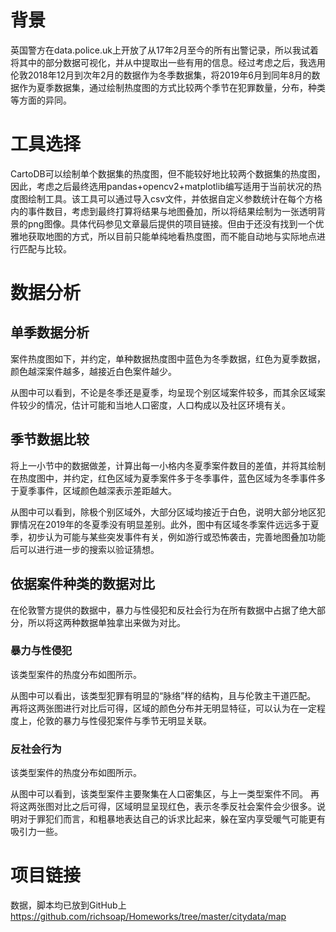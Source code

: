 # 背景
英国警方在data.police.uk上开放了从17年2月至今的所有出警记录，所以我试着将其中的部分数据可视化，并从中提取出一些有用的﻿信息。经过考虑之后，我选用伦敦2018年12月到次年2月的数据作为冬季数据集，将2019年6月到同年8月的数据作为夏季数据集，通过绘制热度图的方式比较两个季节在犯罪数量，分布，种类等方面的异同。

# 工具选择
CartoDB可以绘制单个数据集的热度图，但不能较好地比较两个数据集的热度图，因此，考虑之后最终选用pandas+opencv2+matplotlib编写适用于当前状况的热度图绘制工具。该工具可以通过导入csv文件，并依据自定义参数统计在每个方格内的事件数目，考虑到最终打算将结果与地图叠加，所以将结果绘制为一张透明背景的png图像。具体代码参见文章最后提供的项目链接。但由于还没有找到一个优雅地获取地图的方式，所以目前只能单纯地看热度图，而不能自动地与实际地点进行匹配与比较。

# 数据分析
## 单季数据分析
案件热度图如下，并约定，单种数据热度图中蓝色为冬季数据，红色为夏季数据，颜色越深案件越多，越接近白色案件越少。

从图中可以看到，不论是冬季还是夏季，均呈现个别区域案件较多，而其余区域案件较少的情况，估计可能和当地人口密度，人口构成以及社区环境有关。
## 季节数据比较
将上一小节中的数据做差，计算出每一小格内冬夏季案件数目的差值，并将其绘制在热度图中，并约定，红色区域为夏季案件多于冬季事件，蓝色区域为冬季事件多于夏季事件，区域颜色越深表示差距越大。

从图中可以看到，除极个别区域外，大部分区域均接近于白色，说明大部分地区犯罪情况在2019年的冬夏季没有明显差别。此外，图中有区域冬季案件远远多于夏季，初步认为可能与某些突发事件有关，例如游行或恐怖袭击，完善地图叠加功能后可以进行进一步的搜索以验证猜想。
## 依据案件种类的数据对比
在伦敦警方提供的数据中，暴力与性侵犯和反社会行为在所有数据中占据了绝大部分，所以将这两种数据单独拿出来做为对比。
### 暴力与性侵犯
该类型案件的热度分布如图所示。

从图中可以看出，该类型犯罪有明显的“脉络”样的结构，且与伦敦主干道匹配。
再将这两张图进行对比后可得，区域的颜色分布并无明显特征，可以认为在一定程度上，伦敦的暴力与性侵犯案件与季节无明显关联。
### 反社会行为
该类型案件的热度分布如图所示。

从图中可以看到，该类型案件主要聚集在人口密集区，与上一类型案件不同。
再将这两张图对比之后可得，区域明显呈现红色，表示冬季反社会案件会少很多。说明对于罪犯们而言，和粗暴地表达自己的诉求比起来，躲在室内享受暖气可能更有吸引力一些。
# 项目链接
数据，脚本均已放到GitHub上
https://github.com/richsoap/Homeworks/tree/master/citydata/map
